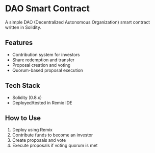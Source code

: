 # DAO Smart Contract

A simple DAO (Decentralized Autonomous Organization) smart contract written in Solidity.

## Features
- Contribution system for investors
- Share redemption and transfer
- Proposal creation and voting
- Quorum-based proposal execution

## Tech Stack
- Solidity (0.8.x)
- Deployed/tested in Remix IDE

## How to Use
1. Deploy using Remix
2. Contribute funds to become an investor
3. Create proposals and vote
4. Execute proposals if voting quorum is met
